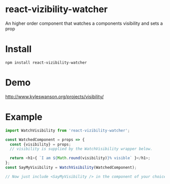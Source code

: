 # react-vizibility-watcher
An higher order component that watches a components visibility and sets a prop

# Install
`npm install react-vizibility-watcher`

# Demo
http://www.kyleswanson.org/projects/visibility/

<!-- ![Watch Me Scroll!](http://www.kyleswanson.org/images/reactVizGif.gif) -->

# Example
```javascript
import WatchVisibility from 'react-vizibility-watcher';

const WatchedComponent = props => {
  const {visibility} = props;
  // visibility is supplied by the WatchVisibility wrapper below.

  return <h1>{ `I am ${Math.round(visibility)}% visible` }</h1>;
};
const SayMyVisibility = WatchVisibility(WatchedComponent);

// Now just include <SayMyVisibility /> in the component of your choice!
```

